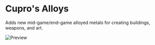 # Cupro's Alloys

Adds new mid-game/end-game alloyed metals for creating buildings, weapons, and art.

![Preview](https://s18.postimg.org/vyxej4sh5/Preview.png)